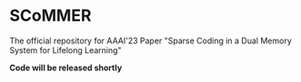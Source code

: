# SCoMMER
The official repository for AAAI'23 Paper "Sparse Coding in a Dual Memory System for Lifelong Learning"


**Code will be released shortly**
